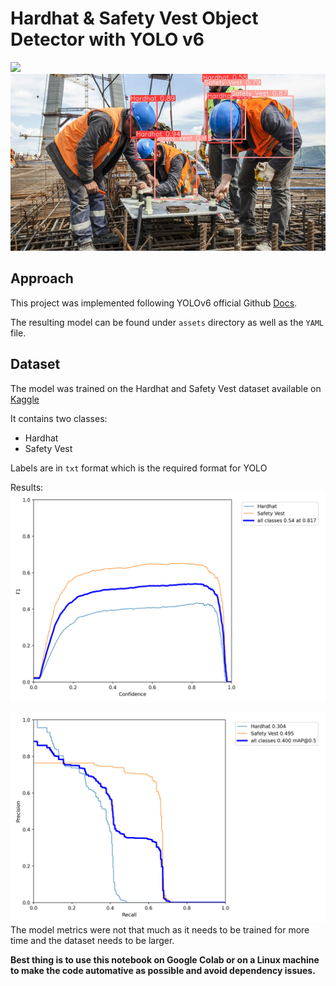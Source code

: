 # Hardhat & Safety Vest Object Detector with YOLO v6
<img src='https://pjreddie.com/media/image/yologo_2.png' width='50%'>
<img src='imgs/infer1.jpeg'>

## Approach
This project was implemented following YOLOv6 official Github [Docs](https://github.com/meituan/YOLOv6/blob/main/docs/Train_custom_data.md).

The resulting model can be found under `assets` directory as well as the `YAML` file.

## Dataset
The model was trained on the Hardhat and Safety Vest dataset available on <a href='https://www.kaggle.com/datasets/johnsyin97/hardhat-and-safety-vest-image-for-object-detection'>Kaggle</a>

It contains two classes:
* Hardhat
* Safety Vest

Labels are in `txt` format which is the required format for YOLO

Results:
![](imgs/F1_curve.png "F1 Curve")

![](imgs/PR_curve.png "PR")
The model metrics were not that much as it needs to be trained for more time and the dataset needs to be larger.

**Best thing is to use this notebook on Google Colab or on a Linux machine to make the code automative as possible and avoid dependency issues.**
